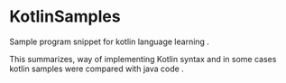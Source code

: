 # KotlinSamples
Sample program snippet for kotlin language learning .

This summarizes, way of implementing Kotlin syntax and in some cases kotlin samples were compared with java code .
